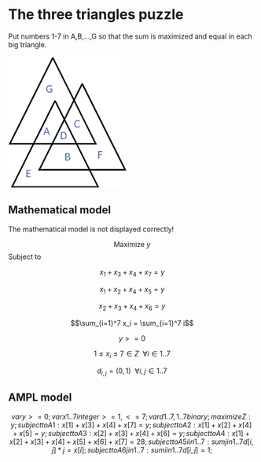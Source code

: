 # The three triangles puzzle
 Put numbers 1-7 in A,B,...,G so that the sum is maximized and equal in each big triangle.

![alt text](https://github.com/kjudom/Math_Puzzles/blob/main/Three_Triangles/3tri.png)



## Mathematical model
The mathematical model is not displayed correctly!

$$\mbox{Maximize  } y$$
Subject to

$$x_1 + x_3 + x_4 + x_7 = y$$

$$x_1 + x_2 + x_4 + x_5 = y$$

$$x_2 + x_3 + x_4 + x_6 = y$$

[//]: # ($$x_1 + x_2 + x_3 + x_4 + x_5 + x_6 + x_7 = 28$$)

$$\sum_{i=1}^7 x_i = \sum_{i=1}^7 i$$

$$ y >= 0$$

$$1 \le x_i \le 7 \in Z \ \ \forall i \in 1..7$$

$$d_{i,j} = (0,1) \ \ \forall i,j \in 1..7$$


## AMPL model
```math
var y >= 0;
var x{1..7} integer >= 1, <= 7;
var d{1..7,1..7} binary;

maximize Z: y;
subject to A1: x[1] + x[3] + x[4] + x[7] = y;
subject to A2: x[1] + x[2] + x[4] + x[5] = y;
subject to A3: x[2] + x[3] + x[4] + x[6] = y;
subject to A4: x[1] + x[2] + x[3] + x[4] + x[5] + x[6] + x[7] = 28;
subject to A5 {i in 1..7}: sum{j in 1..7} d[i,j] * j = x[i]; 
subject to A6 {j in 1..7}: sum{i in 1..7} d[i,j] = 1; 
```